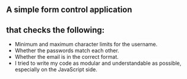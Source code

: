 
## A simple form control application

## that checks the following:

- Minimum and maximum character limits for the username.
- Whether the passwords match each other.
- Whether the email is in the correct format.
- I tried to write my code as modular and understandable as possible, especially on the JavaScript side.
